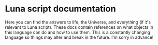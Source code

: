 # Luna script documentation

Here you can find the answers to life, the Universe, and everything (if it's relevant to Luna script). These docs contain references on what objects in this language can do and how to use them. This is a constantly changing language so things may alter and break in the future. I'm sorry in advance!
